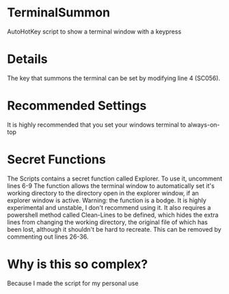 # TerminalSummon
AutoHotKey script to show a terminal window with a keypress

# Details
The key that summons the terminal can be set by modifying line 4 (SC056). 

# Recommended Settings
It is highly recommended that you set your windows terminal to always-on-top

# Secret Functions
The Scripts contains a secret function called Explorer. To use it, uncomment lines 6-9
The function allows the terminal window to automatically set it's working directory to the directory open in the explorer window, if an explorer window is active.
Warning: the function is a bodge. It is highly experimental and unstable, I don't recommend using it. It also requires a powershell method called Clean-Lines to be defined, which hides the extra lines from changing the working directory, the original file of which has been lost,
although it shouldn't be hard to recreate.
This can be removed by commenting out lines 26-36.

# Why is this so complex?
Because I made the script for my personal use
